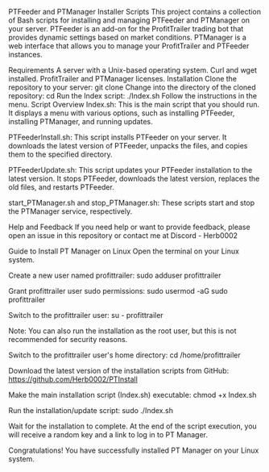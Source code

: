 PTFeeder and PTManager Installer Scripts
This project contains a collection of Bash scripts for installing and managing PTFeeder and PTManager on your server. PTFeeder is an add-on for the ProfitTrailer trading bot that provides dynamic settings based on market conditions. PTManager is a web interface that allows you to manage your ProfitTrailer and PTFeeder instances.

Requirements
A server with a Unix-based operating system.
Curl and wget installed.
ProfitTrailer and PTManager licenses.
Installation
Clone the repository to your server: git clone <repository-url>
Change into the directory of the cloned repository: cd <repository-name>
Run the Index script: ./Index.sh
Follow the instructions in the menu.
Script Overview
Index.sh: This is the main script that you should run. It displays a menu with various options, such as installing PTFeeder, installing PTManager, and running updates.

PTFeederInstall.sh: This script installs PTFeeder on your server. It downloads the latest version of PTFeeder, unpacks the files, and copies them to the specified directory.

PTFeederUpdate.sh: This script updates your PTFeeder installation to the latest version. It stops PTFeeder, downloads the latest version, replaces the old files, and restarts PTFeeder.

start_PTManager.sh and stop_PTManager.sh: These scripts start and stop the PTManager service, respectively.

Help and Feedback
If you need help or want to provide feedback, please open an issue in this repository or contact me at Discord - Herb0002





Guide to Install PT Manager on Linux
Open the terminal on your Linux system.

Create a new user named profittrailer:
sudo adduser profittrailer

Grant profittrailer user sudo permissions:
sudo usermod -aG sudo profittrailer

Switch to the profittrailer user:
su - profittrailer

Note: You can also run the installation as the root user, but this is not recommended for security reasons.

Switch to the profittrailer user's home directory:
cd /home/profittrailer

Download the latest version of the installation scripts from GitHub:
https://github.com/Herb0002/PTInstall

Make the main installation script (Index.sh) executable:
chmod +x Index.sh

Run the installation/update script:
sudo ./Index.sh

Wait for the installation to complete. At the end of the script execution, you will receive a random key and a link to log in to PT Manager.

Congratulations! You have successfully installed PT Manager on your Linux system.
